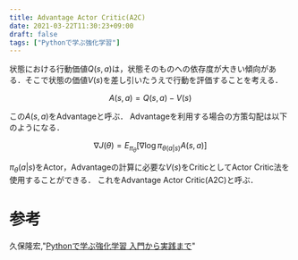 ```yaml
---
title: Advantage Actor Critic(A2C)
date: 2021-03-22T11:30:23+09:00
draft: false
tags: ["Pythonで学ぶ強化学習"] 
---
```

<!--more-->
状態における行動価値$Q(s,a)$は，状態そのものへの依存度が大きい傾向がある．そこで状態の価値$V(s)$を差し引いたうえで行動を評価することを考える．

$$A(s,a)=Q(s,a)-V(s)$$

この$A(s,a)$をAdvantageと呼ぶ．
Advantageを利用する場合の方策勾配は以下のようになる．

$$\nabla J(\theta) = E_{\pi_{\theta}}[\nabla \log \pi_{\theta(a|s)}A(s,a)]$$

$\pi_\theta(a|s)$をActor，Advantageの計算に必要な$V(s)$をCriticとしてActor Critic法を使用することができる．
これをAdvantage Actor Critic(A2C)と呼ぶ．

# 参考
久保隆宏,"[Pythonで学ぶ強化学習 入門から実践まで](https://amzn.to/3tA1S4W)"